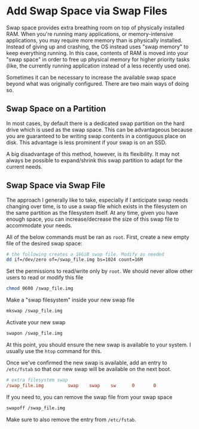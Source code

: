 # Add Swap Space via Swap Files

Swap space provides extra breathing room on top of physically installed RAM. When you're running many applications, or memory-intensive applications, you may require more memory than is physically installed. Instead of giving up and crashing, the OS instead uses "swap memory" to keep everything running. In this case, contents of RAM is moved into your "swap space" in order to free up physical memory for higher priority tasks (like, the currently running application instead of a less recently used one).

Sometimes it can be necessary to increase the available swap space beyond what was originally configured. There are two main ways of doing so.

## Swap Space on a Partition

In most cases, by default there is a dedicated swap partition on the hard drive which is used as the swap space. This can be advantageous because you are guaranteed to be writing swap contents in a contiguous place on disk. This advantage is less prominent if your swap is on an SSD.

A big disadvantage of this method, however, is its flexibility. It may not always be possible to expand/shrink this swap partition to adapt for the current needs.

## Swap Space via Swap File

The approach I generally like to take, especially if I anticipate swap needs changing over time, is to use a swap file which exists in the filesystem on the same partition as the filesystem itself. At any time, given you have enough space, you can increase/decrease the size of this swap file to accommodate your needs.

All of the below commands must be ran as `root`. First, create a new empty file of the desired swap space:

```bash
# the following creates a 16GiB swap file. Modify as needed
dd if=/dev/zero of=/swap_file.img bs=1024 count=16M
```

Set the permissions to read/write only by `root`. We should never allow other users to read or modify this file

```bash
chmod 0600 /swap_file.img
```

Make a "swap filesystem" inside your new swap file

```bash
mkswap /swap_file.img
```

Activate your new swap

```bash
swapon /swap_file.img
```

At this point, you should ensure the new swap is available to your system. I usually use the `htop` command for this.

Once we've confirmed the new swap is available, add an entry to `/etc/fstab` so that our new swap will be available on the next boot.

```conf
# extra filesystem swap
/swap_file.img         swap    swap    sw      0       0
```

If you need to, you can remove the swap file from your swap space

```bash
swapoff /swap_file.img
```

Make sure to also remove the entry from `/etc/fstab`.
